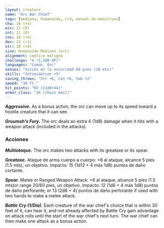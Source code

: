 ```yaml
---
layout: creature
name: "Orc War Chief"
tags: [mediana, humanoide, cr4, manual-de-monstruos]
cha: 16 (+3)
wis: 11 (0)
int: 11 (0)
con: 18 (+4)
dex: 12 (+1)
str: 18 (+4)
size: Humanoide Mediano (orc)
alignment: caótico maligno
challenge: "4 (1,100 XP)"
languages: "Común, Orc"
senses: "Visión en la oscuridad 60 pies (18 mts)"
skills: "Intimidation +5"
saving_throws: "Str +6, Con +6, Sab +2"
speed: "30 ft."
hit_points: "93 (11d8+44)"
armor_class: "16 (chain mail)"
---
```


***Aggressive.*** As a bonus action, the orc can move up to its speed toward a hostile creature that it can see.

***Gruumsh's Fury.*** The orc deals an extra 4 (1d8) damage when it hits with a weapon attack (included in the attacks).

### Acciones

***Multiataque.*** The orc makes two attacks with its greataxe or its spear.

***Greataxe.*** Ataque de arma cuerpo a cuerpo: +6 al ataque, alcance 5 pies (1.5 mts), un objetivo. Impacto: 15 (1d12 + 4 más 1d8) puntos de daño cortante.

***Spear.*** Melee or Ranged Weapon Attack: +6 al ataque, alcance 5 pies (1.5 mts)or range 20/60 pies, un objetivo. Impacto: 12 (1d6 + 4 más 1d8) puntos de daño perforante, or 13 (2d8 + 4) puntos de daño perforante if used with two hands to make a melee attack.

***Battle Cry (1/Día).*** Each creature of the war chief's choice that is within 30 feet of it, can hear it, and not already affected by Battle Cry gain advantage on attack rolls until the start of the war chief's next turn. The war chief can then make one attack as a bonus action.